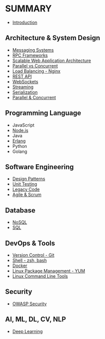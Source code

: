 # SUMMARY

* [Introduction](README.md)

## Architecture & System Design

* [Messaging Systems](messaging/messaging.md)
* [RPC Frameworks](messaging/rpc.md)
* [Scalable Web Application Architecture](architecture/2016-05-12-scalable-web-app-distributed-system.md)
* [Parallel vs Concurrent](programming/2016-05-13-parallel-vs-concurrent.md)
* [Load Balancing - Nginx](web/2016-02-07-nginx.markdown)
* [REST API](web/2016-03-15-rest-api.md)
* [WebSockets](web/2016-05-20-more-about-websocket.md)
* [Streaming](web/2016-06-15-streams.md)
* [Serialization](web/2017-03-29-serialization-json-xml-protobuff-thrift-avro.md)
* [Parallel & Concurrent](programming/programming/2016-05-13-parallel-vs-concurrent.md)

## Programming Language

* JavaScript
* [Node.js](/language/Node.js/node.js.md)
* Java
* [Erlang](/language/Erlang/2017-01-29-erlang.md)
* Python
* Golang

## Software Engineering

* [Design Patterns](software_engineering/2016-05-20-design-patterns.md)
* [Unit Testing](software_engineering/2016-06-08-unit-testing.md)
* [Legacy Code](software_engineering/2017-01-20-working-with-legacy-code.markdown)
* [Agile & Scrum](software_engineering/2016-02-11-agile-methodology.markdown)

## Database

* [NoSQL](database/nosql.md)
* [SQL](database/sql.md)

## DevOps & Tools

* [Version Control - Git](tool/2016-06-05-git-version-control.md)
* [Shell - zsh, bash](tool/2016-03-04-zsh-bash.md)
* [Docker](devops/Dockerfile-Best-Practices.md)
* [Linux Package Management - YUM](tool/linux-package-management-yum.md)
* [Linux Command Line Tools](tool/2016-05-20-linux-tool.md)

## Security

* [OWASP Security](security/2016-01-18-owasp-security-top-10.markdown)

## AI, ML, DL, CV, NLP

* [Deep Learning](machine_learning/2017-08-02-deep-learning.md)



